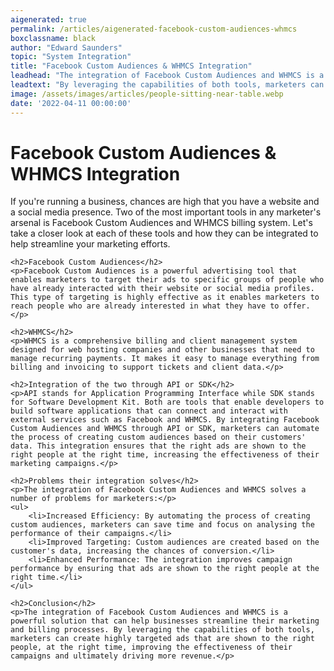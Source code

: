 ```yaml
---
aigenerated: true
permalink: /articles/aigenerated-facebook-custom-audiences-whmcs
boxclassname: black
author: "Edward Saunders"
topic: "System Integration"
title: "Facebook Custom Audiences & WHMCS Integration"
leadhead: "The integration of Facebook Custom Audiences and WHMCS is a powerful solution that can help businesses streamline their marketing and billing processes"
leadtext: "By leveraging the capabilities of both tools, marketers can create highly targeted ads that are shown to the right people, at the right time, improving the effectiveness of their campaigns and ultimately driving more revenue."
image: /assets/images/articles/people-sitting-near-table.webp
date: '2022-04-11 00:00:00'
---
```

<div class="arttext">	<h1>Facebook Custom Audiences & WHMCS Integration</h1>
	<p>If you're running a business, chances are high that you have a website and a social media presence. Two of the most important tools in any marketer's arsenal is Facebook Custom Audiences and WHMCS billing system. Let's take a closer look at each of these tools and how they can be integrated to help streamline your marketing efforts.</p>

	<h2>Facebook Custom Audiences</h2>
	<p>Facebook Custom Audiences is a powerful advertising tool that enables marketers to target their ads to specific groups of people who have already interacted with their website or social media profiles. This type of targeting is highly effective as it enables marketers to reach people who are already interested in what they have to offer.</p>

	<h2>WHMCS</h2>
	<p>WHMCS is a comprehensive billing and client management system designed for web hosting companies and other businesses that need to manage recurring payments. It makes it easy to manage everything from billing and invoicing to support tickets and client data.</p>

	<h2>Integration of the two through API or SDK</h2>
	<p>API stands for Application Programming Interface while SDK stands for Software Development Kit. Both are tools that enable developers to build software applications that can connect and interact with external services such as Facebook and WHMCS. By integrating Facebook Custom Audiences and WHMCS through API or SDK, marketers can automate the process of creating custom audiences based on their customers' data. This integration ensures that the right ads are shown to the right people at the right time, increasing the effectiveness of their marketing campaigns.</p>

	<h2>Problems their integration solves</h2>
	<p>The integration of Facebook Custom Audiences and WHMCS solves a number of problems for marketers:</p>
	<ul>
		<li>Increased Efficiency: By automating the process of creating custom audiences, marketers can save time and focus on analysing the performance of their campaigns.</li>
		<li>Improved Targeting: Custom audiences are created based on the customer's data, increasing the chances of conversion.</li>
		<li>Enhanced Performance: The integration improves campaign performance by ensuring that ads are shown to the right people at the right time.</li>
	</ul>

	<h2>Conclusion</h2>
	<p>The integration of Facebook Custom Audiences and WHMCS is a powerful solution that can help businesses streamline their marketing and billing processes. By leveraging the capabilities of both tools, marketers can create highly targeted ads that are shown to the right people, at the right time, improving the effectiveness of their campaigns and ultimately driving more revenue.</p>
</div>